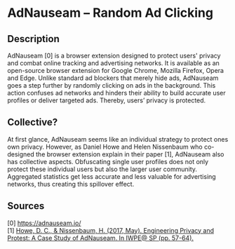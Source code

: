 # AdNauseam – Random Ad Clicking

## Description

AdNauseam [0] is a browser extension designed to protect users' privacy and combat online tracking and advertising networks. It is available as an open-source browser extension for Google Chrome, Mozilla Firefox, Opera and Edge. Unlike standard ad blockers that merely hide ads, AdNauseam goes a step further by randomly clicking on ads in the background. This action confuses ad networks and hinders their ability to build accurate user profiles or deliver targeted ads. Thereby, users’ privacy is protected.  

## Collective? 

At first glance, AdNauseam seems like an individual strategy to protect ones own privacy. However, as Daniel Howe and Helen Nissenbaum who co-designed the browser extension explain in their paper [1], AdNauseam also has collective aspects. Obfuscating single user profiles does not only protect these individual users but also the larger user community. Aggregated statistics get less accurate and less valuable for advertising networks, thus creating this spillover effect. 

## Sources

[0] https://adnauseam.io/   
[1] [Howe, D. C., & Nissenbaum, H. (2017, May). Engineering Privacy and Protest: A Case Study of AdNauseam. In IWPE@ SP (pp. 57-64).](https://nissenbaum.tech.cornell.edu/papers/EngineeringPrivacyandProtest-AdNauseam.pdf)  